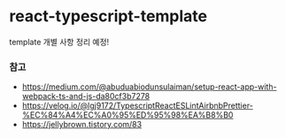# react-typescript-template

template 개별 사항 정리 예정!

### 참고
- https://medium.com/@abuduabiodunsulaiman/setup-react-app-with-webpack-ts-and-js-da80cf3b7278
- https://velog.io/@lgj9172/TypescriptReactESLintAirbnbPrettier-%EC%84%A4%EC%A0%95%ED%95%98%EA%B8%B0
- https://jellybrown.tistory.com/83
